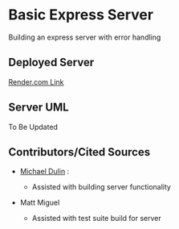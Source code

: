 # Basic Express Server

Building an express server with error handling

## Deployed Server

[Render.com Link]('https://basic-express-server-mofn.onrender.com')

## Server UML

To Be Updated

## Contributors/Cited Sources

* [Michael Dulin](https://www.github.com/MichaelDulin) :

    - Assisted with building server functionality

* Matt Miguel

    - Assisted with test suite build for server
